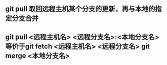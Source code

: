 ##   git pull 取回远程主机某个分支的更新，再与本地的指定分支合并
##   git pull <远程主机名> <远程分支名>:<本地分支名> 等价于git fetch <远程主机名> <远程分支名> git merge <本地分支名>